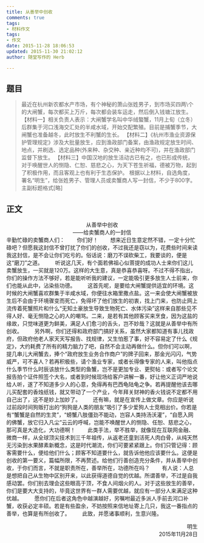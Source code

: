 ```yaml
---
title: 从善举中创收
comments: true
tags:
- 材料作文
tags: 
- 作文
date: 2015-11-28 18:06:53
updated: 2015-11-30 21:02:12
author: 随堂写作的 Herb

---
```

## 题目
>最近在杭州新农都水产市场，有个神秘的萧山张姓男子，到市场买四两\个的大闸蟹，每次都买上万斤，每次都会装车运走，然后倒入钱塘江放生。 <!--more-->
>【材料一】相关负责人表示：大闸蟹学名叫中华绒螯蟹，11月上旬（立冬）后群集于河口浅海交汇处的半咸水域，开始交配繁殖。目前是捕蟹季节，大闸蟹也准备越冬，此时放生不利蟹的生长。
>【材料二】《杭州市渔业资源保护管理规定》涉及大批量放生，应到渔政部门备案，由渔政规定放生时间、地点，并刷选、选定品种(外来种、杂交种、亲近种均不可)，并在渔政部门监督下放生。
>【材料三】中国汉地的放生活动古已有之，也已形成传统，对于唤醒世人的恻隐、仁恕、慈悲之心，为天下苍生祈福，德被万物，起到了积极作用，而且客观上也有利于生态保护。
>根据以上材料，自选角度，署名“明生”，给张姓男子、管理人员或卖蟹商人写一封信，不少于800字。主副标题格式[略]  
## 正文  
<center>从善举中创收<br/>
——给卖蟹商人的一封信</center>  
辛勤忙碌的卖蟹商人们：  
　　你们好！  
　　想来近日生意定然不错，一定十分忙碌吧？但愿我这封信不曾打扰了你们的创收，不过我还是窃以为，花费些时间来读我这封信，是不会让你们吃亏的。俗话说：磨刀不误砍柴工，我要谈的，便是这“磨刀”之道。  
　　听说这几天，有个面若佛祖心似菩提的成功人士来你们这儿卖蟹放生，一买就是120万。这样的大生意，真是恭喜恭喜呀。不过不得不指出，你们的操作方法不够好，若是能听听我的建议，一定能吸引更多放生人士前来，你们也能从此中，沾染些功德。  
　　这首先呢，是要给大闸蟹提供适宜的环境。这时候的大闸蟹喜欢群集于半咸水域，你便往水箱里撒点盐。这一来会使大闸蟹被放生后不会由于环境骤变而死亡，免得坏了他们放生的初衷，找上门来，也防止网上流传着死蟹照片和什么“无知土豪放生导致生物死亡、水体污染”这样来自那些见不得人好、毫无恻隐之心的人的嘲骂。二来，是若有其他顾客买来烹食，因为这盐的缘故，只觉味道更为鲜美，满足人们愈刁的舌头，岂不妙哉？这就是从善举中有所创收。  
　　另外啊，你们还得和政府部门搞好关系，虽然大家都知道有事儿找政府，但政府他老人家天天写报告、找规律，又生怕惹了事，好不容易定了什么《规定》，大约耗费了所有的精力脑力了吧，自然不会主动再做什么。但你们可以啊，提几串儿大闸蟹去，捧个“政府放生业务合作商户”的牌子回来，那金光闪闪，气势威严，可不喜人？若再积极些，请个渔业专家，或者长得像专家的人来，叫他指点什么季节什么时辰该放什么类型的鱼蟹，岂不是更加专业、更熨帖：或者写个论文报告拍个证件照签个大名，或者到时候现场给客户讲解一番，好让他义正词严地说给人听，遂了不知道多少人的心意，免得再有巴西龟陆龟之争。若再提醒他该去哪儿买配套的香烛纸钱，就又带动了一个产业，今年拜关财神的香火钱说不定都不用自己出了，这不是妙上加妙了。  
　　还有嘛，就是在宣传上做文章。你应是听说过前段时间狗贩打出的“狗狗是人类的朋友”吸引了多少爱狗人士竞相出价。你若是有“蟹蟹是自然的生灵”，“螃蟹八肢僵劲不能动，岂容人类持汤沃灌”，“自愿入网的佛蟹，放它归入凡尘”云云的呼喊，岂能不唤醒世人的恻隐、任恕、慈悲之心，那可真是大造化，大功德啊！  
　　此类手法，举不胜举，就像现在互联网金融、微商一样，从全球顶尖技术到三千年祖传，从返老还童到活死人肉白骨，从纯天然无污染到水果酵素新概念，这是时代潮流，你们可要紧紧跟上。你们只管记得：顾客需要什么，便给他们什么；顾客不知道要什么，就告诉他他应该要什么。这便是创收的第一要义，篇幅所限，不再赘述。给他们行善创造充分条件，并从善举中创收，于你们而言，不就是职责所在，善举所在，功德所在吗？  
　　有人说：人总是想把自己从生物中区别开来，以此获得道德自觉的优越。所谓善举，不过是自我感动罢。你们别去理会这些眼高于顶，不食人间烟火的人。对于这些放生的善举，你们是要大大支持的，毕竟这世界有一群人需要优越，就应有一部分人来满足这种优越。  
　　愿你们在后者这角色中越演越好，另嘱咐最近多派人手前去河口补蟹，收获必定丰硕。若是有些盈余，不妨按照来信地址寄上几只，我这一番指点的善举，也算是有所创收了。  
　　此致，并愿诸事顺利，生意兴隆。  
<p align="right">明生<br/>  
2015年11月28日</p>